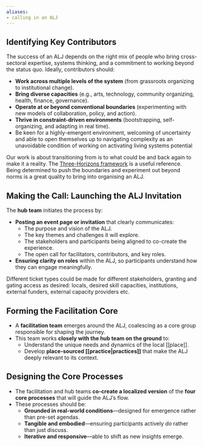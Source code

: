 ```yaml
---
aliases:
- calling in an ALJ
---
```

## Identifying Key Contributors
The success of an ALJ depends on the right mix of people who bring cross-sectoral expertise, systems thinking, and a commitment to working beyond the status quo. Ideally, contributors should:

- **Work across multiple levels of the system** (from grassroots organizing to institutional change).
- **Bring diverse capacities** (e.g., arts, technology, community organizing, health, finance, governance).
- **Operate at or beyond conventional boundaries** (experimenting with new models of collaboration, policy, and action).
- **Thrive in constraint-driven environments** (bootstrapping, self-organizing, and adapting in real time).
- Be keen for a highly-emergent environment, welcoming of uncertainty and able to open themselves up to navigating complexity as an unavoidable condition of working on activating living systems potential

Our work is about transitioning from is to what could be and back again to make it a reality. The [Three-Horizons framework](https://www.h3uni.org/foundational-insights/seeing-and-thinking-in-three-horizons/) is a useful reference. Being determined to push the boundaries and experiment out beyond norms is a great quality to bring into organising an ALJ.
## Making the Call: Launching the ALJ Invitation

The **hub team** initiates the process by:

- **Posting an event page or invitation** that clearly communicates:
    - The purpose and vision of the ALJ.
    - The key themes and challenges it will explore.
    - The stakeholders and participants being aligned to co-create the experience.
    - The open call for facilitators, contributors, and key roles.
- **Ensuring clarity on roles** within the ALJ, so participants understand how they can engage meaningfully.

Different ticket types could be made for different stakeholders, granting and gating access as desired: locals, desired skill capacities, institutions, external funders, external capacity providers etc. 
## Forming the Facilitation Core

- A **facilitation team** emerges around the ALJ, coalescing as a core group responsible for shaping the journey.
- This team works **closely with the hub team on the ground** to:
    - Understand the unique needs and dynamics of the local [[place]].
    - Develop **place-sourced [[practice|practices]]** that make the ALJ deeply relevant to its context.
## Designing the Core Processes

- The facilitation and hub teams **co-create a localized version** of the **four core processes** that will guide the ALJ’s flow.
- These processes should be:
    - **Grounded in real-world conditions**—designed for emergence rather than pre-set agendas.
    - **Tangible and embodied**—ensuring participants actively _do_ rather than just discuss.
    - **Iterative and responsive**—able to shift as new insights emerge.